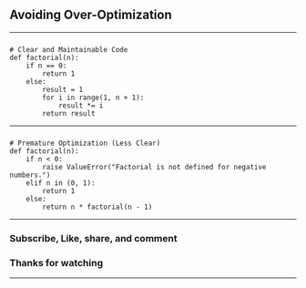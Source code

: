 ## Avoiding Over-Optimization

---

### 

```
# Clear and Maintainable Code
def factorial(n):
    if n == 0:
        return 1
    else:
        result = 1
        for i in range(1, n + 1):
            result *= i
        return result
```

---

###

```
# Premature Optimization (Less Clear)
def factorial(n):
    if n < 0:
        raise ValueError("Factorial is not defined for negative numbers.")
    elif n in (0, 1):
        return 1
    else:
        return n * factorial(n - 1)
```

---

### Subscribe, Like, share, and comment
### Thanks for watching
---